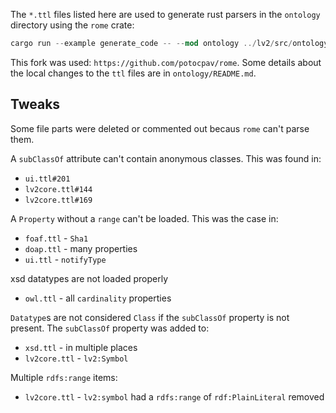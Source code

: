 
The `*.ttl` files listed here are used to generate rust parsers in the `ontology`
directory using the `rome` crate:

```rust
cargo run --example generate_code -- --mod ontology ../lv2/src/ontology ../lv2/ontology/*.ttl
```

This fork was used: `https://github.com/potocpav/rome`. Some details about
the local changes to the `ttl` files are in `ontology/README.md`.

## Tweaks

Some file parts were deleted or commented out becaus `rome` can't parse them.

A `subClassOf` attribute can't contain anonymous classes. This was found in:

 * `ui.ttl#201`
 * `lv2core.ttl#144`
 * `lv2core.ttl#169`

A `Property` without a `range` can't be loaded. This was the case in:

 * `foaf.ttl` - `Sha1`
 * `doap.ttl` - many properties
 * `ui.ttl` - `notifyType`

xsd datatypes are not loaded properly

 * `owl.ttl` - all `cardinality` properties

`Datatype`s are not considered `Class` if the `subClassOf` property is not present.
The `subClassOf` property was added to:

 * `xsd.ttl` - in multiple places
 * `lv2core.ttl` - `lv2:Symbol`

Multiple `rdfs:range` items:

 * `lv2core.ttl` - `lv2:symbol` had a `rdfs:range` of `rdf:PlainLiteral` removed
